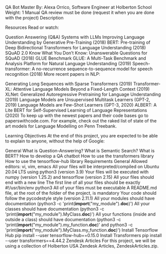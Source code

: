 QA Bot
 Master
 By: Alexa Orrico, Software Engineer at Holberton School
 Weight: 1
 Manual QA review must be done (request it when you are done with the project)
Description


Resources
Read or watch:

Question Answering (Q&A) Systems with LLMs
Improving Language Understanding by Generative Pre-Training (2018)
BERT: Pre-training of Deep Bidirectional Transformers for Language Understanding (2018)
SQuAD 2.0
Know What You Don’t Know: Unanswerable Questions for SQuAD (2018)
GLUE Benchmark
GLUE: A Multi-Task Benchmark and Analysis Platform for Natural Language Understanding (2019)
Speech-transformer: A no-recurrence sequence-to-sequence model for speech recognition (2018)
More recent papers in NLP:

Generating Long Sequences with Sparse Transformers (2019)
Transformer-XL: Attentive Language Models Beyond a Fixed-Length Context (2019)
XLNet: Generalized Autoregressive Pretraining for Language Understanding (2019)
Language Models are Unsupervised Multitask Learners (GPT-2, 2019)
Language Models are Few-Shot Learners (GPT-3, 2020)
ALBERT: A Lite BERT for Self-Supervised Learning of Language Representations (2020)
To keep up with the newest papers and their code bases go to paperswithcode.com. For example, check out the raked list of state of the art models for Language Modelling on Penn Treebank.

Learning Objectives
At the end of this project, you are expected to be able to explain to anyone, without the help of Google:

General
What is Question-Answering?
What is Semantic Search?
What is BERT?
How to develop a QA chatbot
How to use the transformers library
How to use the tensorflow-hub library
Requirements
General
Allowed editors: vi, vim, emacs
All your files will be interpreted/compiled on Ubuntu 20.04 LTS using python3 (version 3.9)
Your files will be executed with numpy (version 1.25.2) and tensorflow (version 2.15)
All your files should end with a new line
The first line of all your files should be exactly #!/usr/bin/env python3
All of your files must be executable
A README.md file, at the root of the folder of the project, is mandatory
Your code should follow the pycodestyle style (version 2.11.1)
All your modules should have documentation (python3 -c 'print(__import__("my_module").__doc__)')
All your classes should have documentation (python3 -c 'print(__import__("my_module").MyClass.__doc__)')
All your functions (inside and outside a class) should have documentation (python3 -c 'print(__import__("my_module").my_function.__doc__)' and python3 -c 'print(__import__("my_module").MyClass.my_function.__doc__)')
Install Tensorflow Hub
pip install --user tensorflow-hub==0.15.0
Install Transformers
pip install --user transformers==4.44.2
Zendesk Articles
For this project, we will be using a collection of Holberton USA Zendesk Articles, ZendeskArticles.zip.
